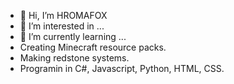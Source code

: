 - 👋 Hi, I’m HROMAFOX
- 👀 I’m interested in ...
- 🌱 I’m currently learning ...
- Creating Minecraft resource packs.
- Making redstone systems.
- Programin in C#, Javascript, Python, HTML, CSS.

<!--
HROMAFOX/HROMAFOX is a ✨ special ✨ repository because its `README.md` (this file) appears on your GitHub profile.
You can click the Preview link to take a look at your changes.
-->


<!--Имаме честа да бъдем партньори със НАЙ добрия Minecraft и VPS host а именно Amhost или вече Mazen.

:web: Техния уебсайт: https://client.mazenhost.com/aff.php?aff=102

:contactbook: Контакти: https://discord.gg/mazenhost / +359 (889) 777 551

:discord: Дискорд група: https://discord.gg/mazenhost

🎆 КАКВО ПРЕДЛАГАТ ТЕ?
AMHost.BG е компания, предлагаща хостинг услуги, поддръжка и разработка на специализиран софтуер и ддос защита за вашите гейм сървъри или професионални бизнес нужди. Безпрецедентно нашата кауза е безконечен стремеж към съвършенство, за да предостававим най-доброто реализуемо отношение между цена и качество на нашите услуги.

:rocketprot: ЗАЩО ДА ИЗБЕРЕТЕ ТЯХ?
Нашата компетентна и бързо реагираща поддръжка, неуспоримо е явен прецедент за качеството на нашите услуги.
Предлагаме пълни и завършени хостинг услуги, които се актуализират постоянно, като се добавят нови и полезни неща за нашите клиенти!

:firewall: НАЙ-ДОБРАТА DDoS/ БОТ ЗАЩИТА!
ДДоС защита ни е най-добрата на пазара. Използваме решенията на Нетера, които могат да защитават от атаки с капацитет над 1.8Tbps + наша собствена Firewall защита, която има за цел да защитава гейм сървърите от специфични атаки/експлойтове на Layer 7 :fork: (бот/краш/лаг/експлойт/нул пинг/uuid спооф защити) + готов набор от допълнителни инструкции за абсолютно пълна защита на Minecraft сървъри.

⚠️ Цялостна информация за техните услуги може да намерите на техния уебсайт.
⚠️ Направете си регистрация през моя линк. Така ще подкрепяте директно мен.
       [https://client.mazenhost.com/aff.php?aff=102]
Може да влезете и във техния Discord server [https://discord.gg/HPKqrYBwAZ]

НЕ забравяйте преди да пазарувате от тях да си включите бисквитките!
Като влезете в уебсайта отивате на клиентска зона горе в дясно. След което натискате бутона Create account. Попълвате и сте готови.-->
